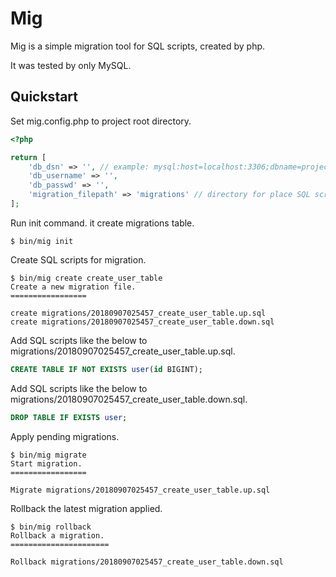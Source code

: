 # Mig

Mig is a simple migration tool for SQL scripts, created by php.

It was tested by only MySQL.

## Quickstart

Set mig.config.php to project root directory.

``` php
<?php

return [
    'db_dsn' => '', // example: mysql:host=localhost:3306;dbname=project_db;
    'db_username' => '',
    'db_passwd' => '', 
    'migration_filepath' => 'migrations' // directory for place SQL scripts.
];

```


Run init command. it create migrations table.

``` shell
$ bin/mig init
```


Create SQL scripts for migration.


``` shell
$ bin/mig create create_user_table 
Create a new migration file.
=================

create migrations/20180907025457_create_user_table.up.sql
create migrations/20180907025457_create_user_table.down.sql

```

Add SQL scripts like the below to migrations/20180907025457_create_user_table.up.sql.

``` sql
CREATE TABLE IF NOT EXISTS user(id BIGINT);
```

Add SQL scripts like the below to migrations/20180907025457_create_user_table.down.sql.

``` sql
DROP TABLE IF EXISTS user;

```

Apply pending migrations.

``` shell
$ bin/mig migrate 
Start migration.
=================

Migrate migrations/20180907025457_create_user_table.up.sql

```

Rollback the latest migration applied.

``` shell
$ bin/mig rollback
Rollback a migration.
======================

Rollback migrations/20180907025457_create_user_table.down.sql

```
